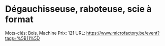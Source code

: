 # Dégauchisseuse, raboteuse, scie à format

Mots-clés: Bois, Machine
Prix: 121
URL: https://www.microfactory.be/event?tags=%5B11%5D
